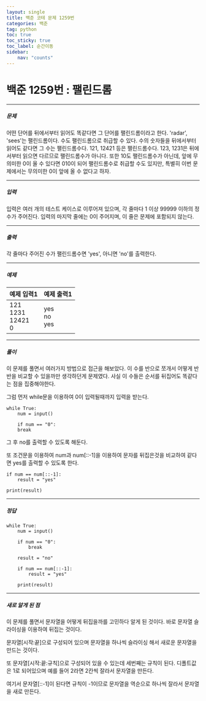 ```yaml
---
layout: single
title: 백준 코테 문제 1259번 
categories: 백준
tag: python
toc: true
toc_sticky: true
toc_label: 순간이동
sidebar:
    nav: "counts"
---
```


# 백준 1259번 : 팰린드롬
- - -
##### 문제
어떤 단어를 뒤에서부터 읽어도 똑같다면 그 단어를 팰린드롬이라고 한다. 'radar', 'sees'는 팰린드롬이다.
수도 팰린드롬으로 취급할 수 있다. 수의 숫자들을 뒤에서부터 읽어도 같다면 그 수는 팰린드롬수다. 121, 12421 등은 팰린드롬수다. 123, 1231은 뒤에서부터 읽으면 다르므로 팰린드롬수가 아니다. 또한 10도 팰린드롬수가 아닌데, 앞에 무의미한 0이 올 수 있다면 010이 되어 팰린드롬수로 취급할 수도 있지만, 특별히 이번 문제에서는 무의미한 0이 앞에 올 수 없다고 하자.
- - -
##### 입력
입력은 여러 개의 테스트 케이스로 이루어져 있으며, 각 줄마다 1 이상 99999 이하의 정수가 주어진다. 입력의 마지막 줄에는 0이 주어지며, 이 줄은 문제에 포함되지 않는다.
- - -
##### 출력
각 줄마다 주어진 수가 팰린드롬수면 'yes', 아니면 'no'를 출력한다.
- - -
##### 예제

| 예제 입력1                    | 예제 출력1           |
|---------------------------|------------------|
| 121<br>1231<br>12421<br>0 | yes<br>no<br>yes |

- - -
##### 풀이

이 문제를 풀면서 여러가지 방법으로 접근을 해보았다. 이 수를 반으로 쪼개서 어떻게 반반을 비교할 수 있을까만 생각하던게 문제였다. 사실 이 수들은 순서를 뒤집어도 똑같다는 점을 집중해야한다.

그럼 먼저 while문을 이용하여 0이 입력될때까지 입력을 받는다.
```
while True:
    num = input()

	if num == "0":
    break
```

그 후 no를 출력할 수 있도록 해둔다.

또 조건문을 이용하여 num과 num[::-1]을 이용하여 문자를 뒤집은것을 비교하여 같다면 yes를 출력할 수 있도록 한다.

```
if num == num[::-1]:
    result = "yes"

print(result)
```

- - -
##### 정답
```
while True:
    num = input()

    if num == "0":
        break

    result = "no"

    if num == num[::-1]:
        result = "yes"

    print(result)
```
- - -
##### 새로 알게 된 점

이 문제를 풀면서 문자열을 어떻게 뒤집을까를 고민하다 알게 된 것이다.
바로 문자열 슬라이싱을 이용하여 뒤집는 것이다.

문자열[시작:끝]으로 구성되어 있으며 문자열을 하나씩 슬라이싱 해서 새로운 문자열을 만드는 것이다.

또 문자열[시작:끝:규칙]으로 구성되어 있을 수 있는데 세번째는 규칙이 된다. 디폴트값은 1로 되어있으며 예를 들어 2라면 2칸씩 잘라서 문자열을 만든다. 

여기서 문자열[::-1]이 된다면 규칙이 -1이므로 문자열을 역순으로 하나씩 잘라서 문자열을 새로 만든다.
